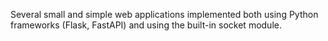 Several small and simple web applications implemented both using Python frameworks (Flask, FastAPI) and using the built-in socket module.